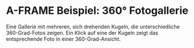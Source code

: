 # A-FRAME Beispiel: 360° Fotogallerie

Eine Gallerie mit mehreren, sich drehenden Kugeln, die unterschiedliche 360-Grad-Fotos zeigen. Ein Klick auf eine der Kugeln zeigt das entsprechende Foto in einer 360-Grad-Ansicht.
